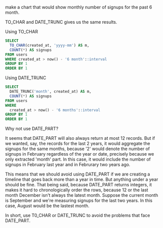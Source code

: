 make a chart that would show monthly number of signups for the past 6 month.

TO_CHAR and DATE_TRUNC gives us the same results.

Using TO_CHAR

```sql
SELECT 
  TO_CHAR(created_at, 'yyyy-mm') AS m,
  COUNT(*) AS signups
FROM users
WHERE created_at > now() - '6 month'::interval
GROUP BY 1
ORDER BY 1
```
Using DATE_TRUNC

```sql
SELECT
  DATE_TRUNC('month', created_at) AS m,
  COUNT(*) AS signups
FROM users
WHERE
  created_at > now() - '6 months'::interval
GROUP BY 1
ORDER BY 1
```

Why not use DATE_PART?

It seems that DATE_PART will also always return at most 12 records. But if we wanted, say, the records for the last 2 years, it would aggregate the signups for the same months, because '2' would denote the number of signups in February regardless of the year or date, precisely because we only extracted 'month' part. In this case, it would include the number of signups in February last year and in Februrary two years ago. 

This means that we should avoid using DATE_PART if we are creating a timeline that goes back more than a year in time. But anything under a year should be fine. That being said, because DATE_PART returns integers, it makes it hard to chronologically order the rows, because 12 or the last month December isn't always the latest month. Suppose the current month is September and we're measuring signups for the last two years. In this case, August would be the lastest month.

In short, use T0_CHAR or DATE_TRUNC to avoid the problems that face DATE_PART.